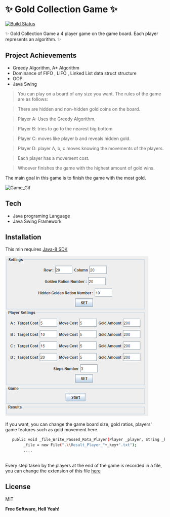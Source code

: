 # ✨ Gold Collection Game ✨


[![Build Status](https://travis-ci.org/joemccann/dillinger.svg?branch=master)]()

✨ Gold Collection Game a 4 player game on the game board. Each player represents an algorithm. ✨
## Project Achievements

- Greedy Algorithm, A* Algorithm
- Dominance of FIFO , LIFO , Linked List data struct structure
- OOP 
- Java Swing

> You can play on a board of any size you want. The rules of the game are as follows:

> There are hidden and non-hidden gold coins on the board.

> Player A: Uses the Greedy Algorithm.

> Player B: tries to go to the nearest big bottom

> Player C: moves like player b and reveals hidden gold.

> Player D: player A, b, c moves knowing the movements of the players.

>  Each player has a movement cost.

> Whoever finishes the game with the highest amount of gold wins.


The main goal in this game is to finish the game with the most gold.

![Game_Gif](/Example_Image/readmeImages/_game.gif)



## Tech

- Java programing Language
- Java Swing Framework


## Installation
This min requires [Java-8 SDK](https://www.oracle.com/tr/java/technologies/javase/javase8-archive-downloads.html)

![Game_Settings](/Example_Images/readmeImages/game_settings.PNG)

If you want, you can change the game board size, gold ratios, players' game features such as gold movement here.



```sh
   public void _file_Write_Passed_Rota_Player(Player _player, String _key){
        _file = new File(".\\Result_Player_"+_key+".txt");
        ....
        
```
Every step taken by the players at the end of the game is recorded in a file, you can change the extension of this file [here](/src/main/Board.java)

## License

MIT

**Free Software, Hell Yeah!**
